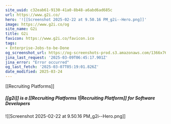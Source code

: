```yaml
---
site_uuid: c32eab61-9130-41a0-8b48-a6abd6ad685c
url: https://www.g2i.co/
hero: '![[Screenshot 2025-02-22 at 9.50.16 PM_g2i--Hero.png]]'
image: https://www.g2i.co/og
site_name: G2i
title: G2i
favicon: https://www.g2i.co/favicon.ico
tags:
- Enterprise-Jobs-to-be-Done
og_screenshot_url: https://og-screenshots-prod.s3.amazonaws.com/1366x768/80/false/361a5787b8729489800c009c5d26b986759483cdb9c75f6cf952bbad82d2289e.jpeg
jina_last_request: '2025-03-09T06:45:17.901Z'
jina_error: "Error occurred"
og_last_fetch: '2025-03-07T05:19:01.826Z'
date_modified: 2025-03-24
---
```



[[Recruiting Platforms]]

##### [[g2i]] is a [[Recruiting Platforms 1|Recruiting Platform]] for Software Developers
![[Screenshot 2025-02-22 at 9.50.16 PM_g2i--Hero.png]]
